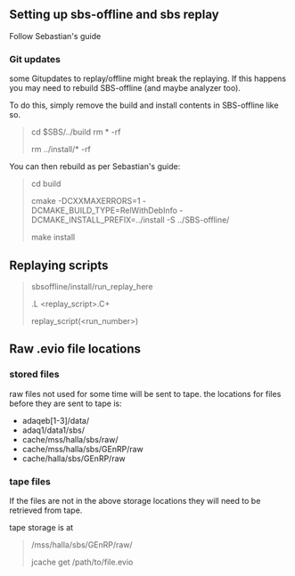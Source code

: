 ## Setting up sbs-offline and sbs replay
Follow Sebastian's guide

### Git updates
some Gitupdates to replay/offline might break the replaying.
If this happens you may need to rebuild SBS-offline (and maybe analyzer too).

To do this, simply remove the build and install contents in SBS-offline like so.
>cd $SBS/../build
>rm * -rf
>
>rm ../install/* -rf

You can then rebuild as per Sebastian's guide:
>cd build
>
>cmake -DCXXMAXERRORS=1 -DCMAKE_BUILD_TYPE=RelWithDebInfo -DCMAKE_INSTALL_PREFIX=../install -S ../SBS-offline/
>
>make install


## Replaying scripts
>sbsoffline/install/run_replay_here
>
>.L <replay_script>.C+
>
>replay_script(<run_number>)

## Raw .evio file locations
### stored files
raw files not used for some time will be sent to tape.
the locations for files before they are sent to tape is:
- adaqeb[1-3]/data/
- adaq1/data1/sbs/
- cache/mss/halla/sbs/raw/
- cache/mss/halla/sbs/GEnRP/raw
- cache/halla/sbs/GEnRP/raw

### tape files
If the files are not in the above storage locations they will need to be retrieved from tape.

tape storage is at
>/mss/halla/sbs/GEnRP/raw/
>
>jcache get /path/to/file.evio
